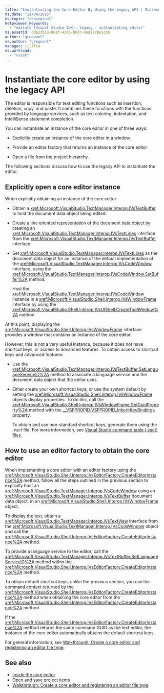 ```yaml
---
title: "Instantiating the Core Editor By Using the Legacy API | Microsoft Docs"
ms.date: "11/04/2016"
ms.topic: "conceptual"
helpviewer_keywords:
  - "editors [Visual Studio SDK], legacy - instantiating editor"
ms.assetid: dda23b18-96ef-43c6-b0dc-06d15cbe5cbb
author: "gregvanl"
ms.author: "gregvanl"
manager: jillfra
ms.workload:
  - "vssdk"
---
```

# Instantiate the core editor by using the legacy API

The editor is responsible for text editing functions such as insertion, deletion, copy, and paste. It combines these functions with the functions provided by language services, such as text coloring, indentation, and IntelliSense statement completion.

You can instantiate an instance of the core editor in one of three ways:

- Explicitly create an instance of the core editor in a window.

- Provide an editor factory that returns an instance of the core editor

- Open a file from the project hierarchy.

The following sections discuss how to use the legacy API to instantiate the editor.

## Explicitly open a core editor instance

When explicitly obtaining an instance of the core editor:

- Obtain a <xref:Microsoft.VisualStudio.TextManager.Interop.IVsTextBuffer> to hold the document data object being edited.

- Create a line oriented representation of the document data object by creating an <xref:Microsoft.VisualStudio.TextManager.Interop.IVsTextLines> interface from the <xref:Microsoft.VisualStudio.TextManager.Interop.IVsTextBuffer> interface.

- Set <xref:Microsoft.VisualStudio.TextManager.Interop.IVsTextLines> as the document data object for an instance of the default implementation of the <xref:Microsoft.VisualStudio.TextManager.Interop.IVsCodeWindow> interface, using the <xref:Microsoft.VisualStudio.TextManager.Interop.IVsCodeWindow.SetBuffer%2A> method.

   Host the <xref:Microsoft.VisualStudio.TextManager.Interop.IVsCodeWindow> instance in a <xref:Microsoft.VisualStudio.Shell.Interop.IVsWindowFrame> interface by using the <xref:Microsoft.VisualStudio.Shell.Interop.IVsUIShell.CreateToolWindow%2A> method.

At this point, displaying the <xref:Microsoft.VisualStudio.Shell.Interop.IVsWindowFrame> interface provides a window that contains an instance of the core editor.

However, this is not a very useful instance, because it does not have shortcut keys, or access to advanced features. To obtain access to shortcut keys and advanced features:

- Use the <xref:Microsoft.VisualStudio.TextManager.Interop.IVsTextBuffer.SetLanguageServiceID%2A> method to associate a language service and the document data object that the editor uses.

- Either create your own shortcut keys, or use the system default by setting the <xref:Microsoft.VisualStudio.Shell.Interop.IVsWindowFrame> objects display properties. To do this, call the <xref:Microsoft.VisualStudio.Shell.Interop.IVsWindowFrame.SetGuidProperty%2A> method with the [__VSFPROPID.VSFPROPID_InheritKeyBindings](<xref:Microsoft.VisualStudio.Shell.Interop.__VSFPROPID.VSFPROPID_InheritKeyBindings>) property.

   To obtain and use non-standard shortcut keys, generate them using the *.vsct* file. For more information, see [Visual Studio command table (.vsct) files](../extensibility/internals/visual-studio-command-table-dot-vsct-files.md).

## How to use an editor factory to obtain the core editor

When implementing a core editor with an editor factory using the <xref:Microsoft.VisualStudio.Shell.Interop.IVsEditorFactory.CreateEditorInstance%2A> method, follow all the steps outlined in the previous section to explicitly host an <xref:Microsoft.VisualStudio.TextManager.Interop.IVsCodeWindow> using an <xref:Microsoft.VisualStudio.TextManager.Interop.IVsTextBuffer> document data object, in an <xref:Microsoft.VisualStudio.Shell.Interop.IVsWindowFrame> object.

To display the text, obtain a <xref:Microsoft.VisualStudio.TextManager.Interop.IVsTextView> interface from the <xref:Microsoft.VisualStudio.TextManager.Interop.IVsCodeWindow> object and call the <xref:Microsoft.VisualStudio.Shell.Interop.IVsEditorFactory.CreateEditorInstance%2A> method.

To provide a language service to the editor, call the <xref:Microsoft.VisualStudio.TextManager.Interop.IVsTextBuffer.SetLanguageServiceID%2A> method within the <xref:Microsoft.VisualStudio.Shell.Interop.IVsEditorFactory.CreateEditorInstance%2A> method.

To obtain default shortcut keys, unlike the previous section, you use the command context returned by the <xref:Microsoft.VisualStudio.Shell.Interop.IVsEditorFactory.CreateEditorInstance%2A> method when obtaining the core editor from the <xref:Microsoft.VisualStudio.Shell.Interop.IVsEditorFactory.CreateEditorInstance%2A> method.

If the <xref:Microsoft.VisualStudio.Shell.Interop.IVsEditorFactory.CreateEditorInstance%2A> method returns the same command GUID as the text editor, the instance of the core editor automatically obtains the default shortcut keys.

For general information, see [Walkthrough: Create a core editor and registering an editor file type](../extensibility/walkthrough-creating-a-core-editor-and-registering-an-editor-file-type.md).

## See also

- [Inside the core editor](../extensibility/inside-the-core-editor.md)
- [Open and save project items](../extensibility/internals/opening-and-saving-project-items.md)
- [Walkthrough: Create a core editor and registering an editor file type](../extensibility/walkthrough-creating-a-core-editor-and-registering-an-editor-file-type.md)
